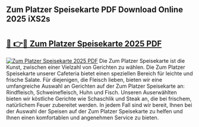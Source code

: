 ## Zum Platzer Speisekarte PDF Download Online 2025 iXS2s

# <h2><a href="http://gcecad.nevu.top/?p=Zum+Platzer+Speisekarte">🔗 👉🔴 Zum Platzer Speisekarte 2025 PDF</a></h2>

[![Zum Platzer Speisekarte 2025 PDF](https://i.imgur.com/dBaPXMq.png)](http://gcecad.nevu.top/?p=Zum+Platzer+Speisekarte)
Die Zum Platzer Speisekarte ist die Kunst, zwischen einer Vielzahl von Gerichten zu wählen. Die Zum Platzer Speisekarte unserer Cafeteria bietet einen speziellen Bereich für leichte und frische Salate. Für diejenigen, die Fleisch lieben, bieten wir eine umfangreiche Auswahl an Gerichten auf der Zum Platzer Speisekarte an: Rindfleisch, Schweinefleisch, Huhn und Fisch. Unseren Auserwählten bieten wir köstliche Gerichte wie Schaschlik und Steak an, die bei frischem, natürlichem Feuer zubereitet werden. In jedem Fall sind wir bereit, Ihnen bei der Auswahl der Speisen auf der Zum Platzer Speisekarte zu helfen und Ihnen einen komfortablen und angenehmen Service zu bieten.
